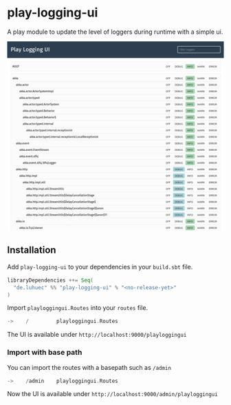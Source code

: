 # play-logging-ui

A play module to update the level of loggers during runtime with a simple ui.

![alt text](screenshot.png)


## Installation

Add `play-logging-ui` to your dependencies in your `build.sbt` file.
```scala
libraryDependencies ++= Seq(
  "de.luhuec" %% "play-logging-ui" % "<no-release-yet>"
)
```

Import `playloggingui.Routes` into your `routes` file. 
```scala
->    /         playloggingui.Routes
```

The UI is available under `http://localhost:9000/playloggingui`

### Import with base path

You can import the routes with a basepath such as `/admin`
```scala
->    /admin    playloggingui.Routes
```

Now the UI is available under `http://localhost:9000/admin/playloggingui`
